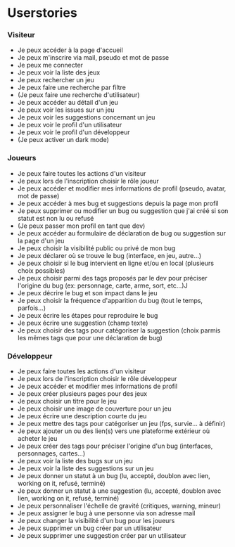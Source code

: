 # Userstories

### Visiteur

- Je peux accéder à la page d'accueil
- Je peux m'inscrire via mail, pseudo et mot de passe
- Je peux me connecter
- Je peux voir la liste des jeux
- Je peux rechercher un jeu
- Je peux faire une recherche par filtre
- (Je peux faire une recherche d'utilisateur)
- Je peux accéder au détail d'un jeu
- Je peux voir les issues sur un jeu
- Je peux voir les suggestions concernant un jeu
- Je peux voir le profil d'un utilisateur
- Je peux voir le profil d'un développeur
- (Je peux activer un dark mode)


### Joueurs
 - Je peux faire toutes les actions d'un visiteur
 - Je peux lors de l'inscription choisir le rôle joueur
 - Je peux accéder et modifier mes informations de profil (pseudo, avatar, mot de passe)
 - Je peux accéder à mes bug et suggestions depuis la page mon profil
 - Je peux supprimer ou modifier un bug ou suggestion que j'ai créé si son statut est non lu ou refusé
 - (Je peux passer mon profil en tant que dev)
 - Je peux accéder au formulaire de déclaration de bug ou suggestion sur la page d'un jeu
 - Je peux choisir la visibilité public ou privé de mon bug
 - Je peux déclarer où se trouve le bug (interface, en jeu, autre…)
 - Je peux choisir si le bug intervient en ligne et/ou en local (plusieurs choix possibles)
 - Je peux choisir parmi des tags proposés par le dev pour préciser l'origine du bug (ex: personnage, carte, arme, sort, etc…)J
 - Je peux décrire le bug et son impact dans le jeu
 - Je peux choisir la fréquence d'apparition du bug (tout le temps, parfois…)
 - Je peux écrire les étapes pour reproduire le bug
 - Je peux écrire une suggestion (champ texte)
 - Je peux choisir des tags pour catégoriser la suggestion (choix parmis les mêmes tags que pour une déclaration de bug)
 

 

### Développeur
 - Je peux faire toutes les actions d'un visiteur
 - Je peux lors de l'inscription choisir le rôle développeur
 - Je peux accéder et modifier mes informations de profil
 - Je peux créer plusieurs pages pour des jeux
 - Je peux choisir un titre pour le jeu
 - Je peux choisir une image de couverture pour un jeu
 - Je peux écrire une description courte du jeu
 - Je peux mettre des tags pour catégoriser un jeu (fps, survie… à définir)
 - Je peux ajouter un ou des lien(s) vers une plateforme extérieur où acheter le jeu
 - Je peux créer des tags pour préciser l'origine d'un bug (interfaces, personnages, cartes…)
 - Je peux voir la liste des bugs sur un jeu
 - Je peux voir la liste des suggestions sur un jeu
 - Je peux donner un statut à un bug (lu, accepté, doublon avec lien, working on it, refusé, terminé)
 - Je peux donner un statut à une suggestion (lu, accepté, doublon avec lien, working on it, refusé, terminé)
 - Je peux personnaliser l'échelle de gravité (critiques, warning, mineur)
 - Je peux assigner le bug à une personne via son adresse mail
 - Je peux changer la visibilité d'un bug pour les joueurs
 - Je peux supprimer un bug créer par un utilisateur
 - Je peux supprimer une suggestion créer par un utilisateur

 


